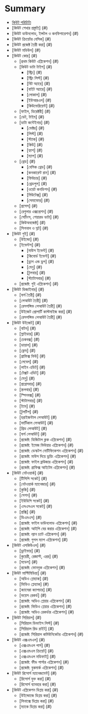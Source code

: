 # Summary

* [কিউট পরিচিতি](aboutqt.md)
* [কিউট শেখার প্রস্তুতি] (#)
* [কিউট ডাউনলোড, ইন্সটল ও কনফিগারেশন] (#)
* [কিউট ক্রিয়েটর বেসিক] (#)
* [কিউট প্রজেক্ট তৈরী করা] (#)
* [কিউট মডিউল] (#)
* [কিউট কোর] (#)
   * [প্রথম কিউট এপ্লিকেশন] (#)
   * [কিউট ডাটা টাইপ] (#)
      * [স্ট্রিং] (#)
      * [স্ট্রিং লিস্ট] (#)
      * [বিট অ্যারে] (#)
      * [বাইট অ্যারে] (#)
      * [লোকাল] (#)
      * [ইউআরএল] (#)
      * [কিউভেরিয়েন্ট] (#)
   * [ফাইল, ডিরেক্টরী] (#)
   * [ডেট, টাইম] (#)
   * [ডাটা কন্টেইনার] (#)
      * [ভেক্টর] (#)
      * [লিস্ট] (#)
      * [স্ট্যাক] (#)
      * [কিউ] (#)
      * [হ্যাশ] (#)
      * [ম্যাপ] (#)
   * [থ্রেড] (#)
      * [বেসিক থ্রেড] (#)
      * [কনকারেন্ট রান] (#)
      * [ফিউচার] (#)
      * [থ্রেডপুল] (#)
      * [ওয়েট কনডিশন] (#)
      * [মিউটেক্স] (#)
      * [সেমাফোর] (#)
   * [প্রসেস] (#)
   * [রেগুলার এক্সপ্রেশন] (#)
   * [সেটিংস, শেয়ারড ডাটা] (#)
   * [কিউঅবজেক্ট] (#)
   * [সিগনাল ও স্লট] (#)
* [কিউট গুই] (#)
   * [উইন্ডো] (#)
   * [ইভেন্টস] (#)
      * [মাউস ইভেন্ট] (#)
      * [কিবোর্ড ইভেন্ট] (#)
      * [ড্রাগ এন্ড ড্রপ] (#)
      * [মেনু] (#)
      * [টুলবার] (#)
      * [স্ট্যাটাসবার] (#)
   * [প্রজেক্ট: গুই এপ্লিকেশন] (#)
* [কিউট ডিজাইনার] (#)
   * [ফর্ম তৈরী] (#)
   * [লেআউট তৈরী] (#)
   * [রেসপন্সিভ লেআউট তৈরী] (#)
   * [উইজেট প্রোপার্টি কাস্টমাইজ করা] (#)
   * [রেসপন্সিভ লেআউট তৈরী] (#)
* [কিউট উইজেট] (#)
   * [বাটন] (#)
   * [স্লাইডার] (#)
   * [চেকবক্স] (#)
   * [ডায়াল] (#)
   * [ফ্রেম] (#)
   * [গ্রাফিক্স ভিউ] (#)
   * [লেবেল] (#)
   * [লাইন এডিট] (#)
   * [টেক্সট এডিট] (#)
   * [মেনু] (#)
   * [প্রগ্রেসবার] (#)
   * [স্ক্রলবার] (#)
   * [স্পিনবক্স] (#)
   * [স্টাটাসবার] (#)
   * [ট্যাব] (#)
   * [টুলটিপ] (#)
   * [হরাইজন্টাল লেআউট] (#)
   * [ভার্টিকাল লেআউট] (#)
   * [গ্রিড লেআউট] (#)
   * [ফর্ম লেআউট] (#)
   * [প্রজেক্ট: ডিজিটাল ক্লক এপ্লিকেশন] (#)
   * [প্রজেক্ট: ইমেজ ভিউয়ার এপ্লিকেশন] (#)
   * [প্রজেক্ট: ডেস্কটপ নোটিফিকেশন এপ্লিকেশন] (#)
   * [প্রজেক্ট: মাউস দিয়ে ড্রয়িং এপ্লিকেশন] (#)
   * [প্রজেক্ট: ফাইল ব্রাউজার এপ্লিকেশন] (#)
   * [প্রজেক্ট: গ্রাফিক্স আইটেম এপ্লিকেশন] (#)
* [কিউট নেটওয়ার্ক] (#)
   * [টিসিপি সকেট] (#)
   * [নেটওয়ার্ক ম্যানেজার] (#)
   * [কুকি] (#)
   * [সেশন] (#)
   * [ইউডিপি সকেট] (#)
   * [এসএসএল সকেট] (#)
   * [প্রক্সি] (#)
   * [ডিএনএস] (#)
   * [প্রজেক্ট: ফাইল ডাউনলোড এপ্লিকেশন] (#)
   * [প্রজেক্ট: আইপি বের করার এপ্লিকেশন] (#)
   * [প্রজেক্ট: ল্যান চ্যাট এপ্লিকেশন] (#)
   * [প্রজেক্ট: গুগল ম্যাপ এপ্লিকেশন] (#)
* [কিউট এসকিউএল] (#)
   * [ড্রাইভার] (#)
   * [কুয়েরী, রেজাল্ট, এরর] (#)
   * [মডেল] (#)
   * [প্রজেক্ট: ফোনবুক এপ্লিকেশন] (#)
* [কিউট মাল্টিমিডিয়া] (#)
   * [অডিও প্লেব্যাক] (#)
   * [ভিডিও প্লেব্যাক] (#)
   * [ক্যামেরা ক্যাপচার] (#)
   * [ভয়েস রেকর্ড] (#)
   * [প্রজেক্ট: অডিও প্লেয়ার এপ্লিকেশন] (#)
   * [প্রজেক্ট: ভিডিও প্লেয়ার এপ্লিকেশন] (#)
   * [প্রজেক্ট: অডিও রেকর্ডার এপ্লিকেশন] (#)
* [কিউট সিরিয়াল] (#)
   * [সিরিয়াল ডিভাইস লিস্ট] (#)
   * [সিরিয়াল রিড রাইট] (#)
   * [প্রজেক্ট: সিরিয়াল কমিউনিকেটর এপ্লিকেশন] (#)
* [কিউট এক্সএমএল] (#)
   * [এক্সএমএল পার্স] (#)
   * [এক্সএমএল ক্রিয়েট] (#)
   * [এক্সএমএল মডিফাই] (#)
   * [প্রজেক্ট: ফীড পার্সার এপ্লিকেশন] (#)
   * [প্রজেক্ট: বুকমার্ক এপ্লিকেশন] (#)
* [কিউট রিসোর্স ম্যানেজমেন্ট] (#)
   * [রিসোর্স যুক্ত করা] (#)
   * [রিসোর্স ব্যাবহার করা] (#)
* [কিউট এপ্লিকেশন ডিপ্লয় করা] (#)
   * [উইন্ডোজে ডিপ্লয় করা] (#)
   * [লিনাক্সে ডিপ্লয় করা] (#)
   * [ম্যাকে ডিপ্লয় করা] (#)

